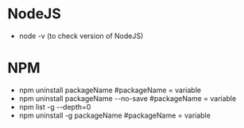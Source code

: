 # NodeJS
- node -v (to check version of NodeJS)

# NPM
- npm uninstall packageName #packageName = variable
- npm uninstall packageName --no-save  #packageName = variable
- npm list -g --depth=0
- npm uninstall -g packageName  #packageName = variable
